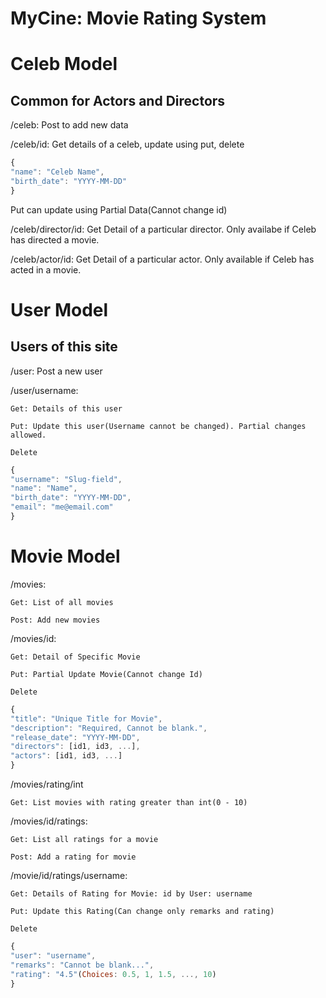 # MyCine: Movie Rating System

# Celeb Model
## Common for Actors and Directors

/celeb: Post to add new data

/celeb/id: Get details of a celeb, update using put, delete

```javascript
{
"name": "Celeb Name",
"birth_date": "YYYY-MM-DD"
}
```

Put can update using Partial Data(Cannot change id)

/celeb/director/id: Get Detail of a particular director. Only availabe if Celeb has directed a movie.

/celeb/actor/id: Get Detail of a particular actor. Only available if Celeb has acted in a movie.

# User Model
## Users of this site

/user: Post a new user

/user/username:

	Get: Details of this user

	Put: Update this user(Username cannot be changed). Partial changes allowed.

	Delete

```javascript
{
"username": "Slug-field",
"name": "Name",
"birth_date": "YYYY-MM-DD",
"email": "me@email.com"
}
```

# Movie Model

/movies:

	Get: List of all movies

	Post: Add new movies

/movies/id:

	Get: Detail of Specific Movie

	Put: Partial Update Movie(Cannot change Id)

	Delete

```javascript
{
"title": "Unique Title for Movie",
"description": "Required, Cannot be blank.",
"release_date": "YYYY-MM-DD",
"directors": [id1, id3, ...],
"actors": [id1, id3, ...]
}
```

/movies/rating/int

	Get: List movies with rating greater than int(0 - 10)

/movies/id/ratings:

	Get: List all ratings for a movie

	Post: Add a rating for movie

/movie/id/ratings/username:

	Get: Details of Rating for Movie: id by User: username

	Put: Update this Rating(Can change only remarks and rating)

	Delete

```javascript
{
"user": "username",
"remarks": "Cannot be blank...",
"rating": "4.5"(Choices: 0.5, 1, 1.5, ..., 10)
}
```
